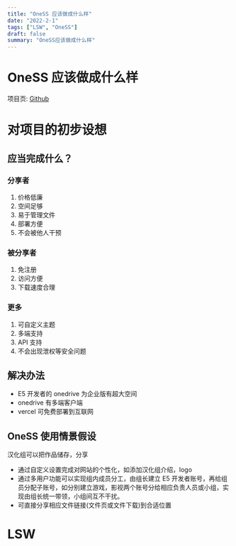 ```yaml
---
title: "OneSS 应该做成什么样"
date: "2022-2-1"
tags: ["LSW", "OneSS"]
draft: false
summary: "OneSS应该做成什么样"
---
```


# OneSS 应该做成什么样

项目页: [Github](https://github.com/Tualin14/OneSS)

# 对项目的初步设想

## 应当完成什么？

### 分享者

1. 价格低廉
2. 空间足够
3. 易于管理文件
4. 部署方便
5. 不会被他人干预

### 被分享者

1. 免注册
2. 访问方便
3. 下载速度合理

### 更多

1. 可自定义主题
2. 多端支持
3. API 支持
4. 不会出现泄权等安全问题

## 解决办法

- E5 开发者的 onedrive 为企业版有超大空间
- onedrive 有多端客户端
- vercel 可免费部署到互联网

## OneSS 使用情景假设

汉化组可以把作品储存，分享

- 通过自定义设置完成对网站的个性化，如添加汉化组介绍，logo
- 通过多用户功能可以实现组内成员分工，由组长建立 E5 开发者账号，再给组员分配子账号，如分别建立游戏，影视两个账号分给相应负责人员或小组，实现由组长统一带领，小组间互不干扰。
- 可直接分享相应文件链接(文件页或文件下载)到合适位置

# LSW
